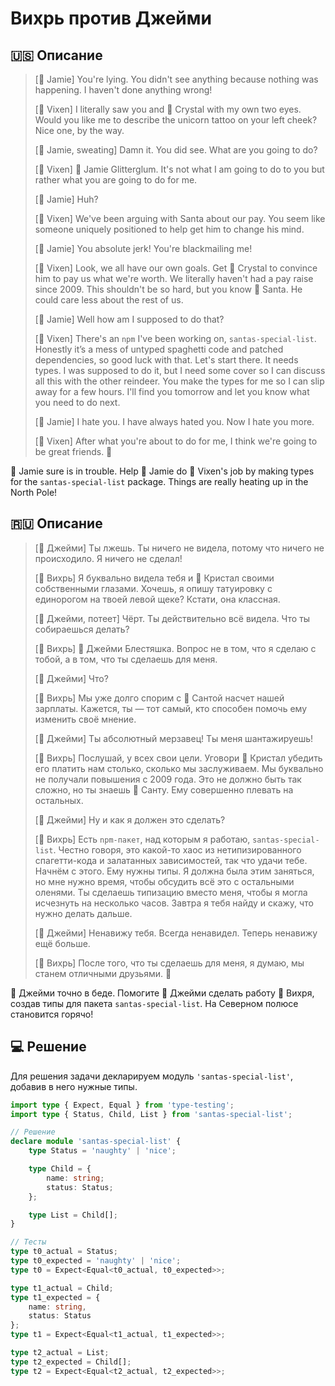 # Вихрь против Джейми

## 🇺🇸 Описание

> [🪩 Jamie] You're lying. You didn't see anything because nothing was happening. I haven't done anything wrong!
>
> [🌟 Vixen] I literally saw you and 💋 Crystal with my own two eyes.
> Would you like me to describe the unicorn tattoo on your left cheek? Nice one, by the way.
>
> [🪩 Jamie, sweating] Damn it. You did see. What are you going to do?
>
> [🌟 Vixen] 🪩 Jamie Glitterglum. It's not what I am going to do to you but rather what you are going to do for me.
>
> [🪩 Jamie] Huh?
>
> [🌟 Vixen] We've been arguing with Santa about our pay.
> You seem like someone uniquely positioned to help get him to change his mind.
>
> [🪩 Jamie] You absolute jerk! You're blackmailing me!
>
> [🌟 Vixen] Look, we all have our own goals. Get 💋 Crystal to convince him to pay us what we're worth.
> We literally haven't had a pay raise since 2009. This shouldn't be so hard, but you know 🎅 Santa.
> He could care less about the rest of us.
>
> [🪩 Jamie] Well how am I supposed to do that?
>
> [🌟 Vixen] There's an `npm` I've been working on, `santas-special-list`.
> Honestly it’s a mess of untyped spaghetti code and patched dependencies, so good luck with that.
> Let's start there. It needs types. I was supposed to do it, but I need some cover so
> I can discuss all this with the other reindeer. You make the types for me so I can slip away for a few hours.
> I'll find you tomorrow and let you know what you need to do next.
>
> [🪩 Jamie] I hate you. I have always hated you. Now I hate you more.
>
> [🌟 Vixen] After what you're about to do for me, I think we're going to be great friends. 🖤

🪩 Jamie sure is in trouble. Help 🪩 Jamie do 🌟 Vixen's job by making types for the `santas-special-list` package.
Things are really heating up in the North Pole!

## 🇷🇺 Описание

> [🪩 Джейми] Ты лжешь. Ты ничего не видела, потому что ничего не происходило. Я ничего не сделал!
>
> [🌟 Вихрь] Я буквально видела тебя и 💋 Кристал своими собственными глазами.
> Хочешь, я опишу татуировку с единорогом на твоей левой щеке? Кстати, она классная.
>
> [🪩 Джейми, потеет] Чёрт. Ты действительно всё видела. Что ты собираешься делать?
>
> [🌟 Вихрь] 🪩 Джейми Блестяшка. Вопрос не в том, что я сделаю с тобой, а в том, что ты сделаешь для меня.
>
> [🪩 Джейми] Что?
>
> [🌟 Вихрь] Мы уже долго спорим с 🎅 Сантой насчет нашей зарплаты. Кажется, ты — тот самый,
> кто способен помочь ему изменить своё мнение.
>
> [🪩 Джейми] Ты абсолютный мерзавец! Ты меня шантажируешь!
>
> [🌟 Вихрь] Послушай, у всех свои цели. Уговори 💋 Кристал убедить его платить нам столько, сколько мы заслуживаем.
> Мы буквально не получали повышения с 2009 года. Это не должно быть так сложно, но ты знаешь 🎅 Санту.
> Ему совершенно плевать на остальных.
>
> [🪩 Джейми] Ну и как я должен это сделать?
>
> [🌟 Вихрь] Есть `npm-пакет`, над которым я работаю, `santas-special-list`. Честно говоря, это какой-то хаос
> из нетипизированного спагетти-кода и залатанных зависимостей, так что удачи тебе. Начнём с этого.
> Ему нужны типы. Я должна была этим заняться, но мне нужно время, чтобы обсудить всё это с остальными оленями.
> Ты сделаешь типизацию вместо меня, чтобы я могла исчезнуть на несколько часов.
> Завтра я тебя найду и скажу, что нужно делать дальше.
>
> [🪩 Джейми] Ненавижу тебя. Всегда ненавидел. Теперь ненавижу ещё больше.
>
> [🌟 Вихрь] После того, что ты сделаешь для меня, я думаю, мы станем отличными друзьями. 🖤

🪩 Джейми точно в беде. Помогите 🪩 Джейми сделать работу 🌟 Вихря, создав типы для пакета `santas-special-list`.
На Северном полюсе становится горячо!

## 💻 Решение

Для решения задачи декларируем модуль `'santas-special-list'`, добавив в него нужные типы.

```typescript
import type { Expect, Equal } from 'type-testing';
import type { Status, Child, List } from 'santas-special-list';

// Решение
declare module 'santas-special-list' {
    type Status = 'naughty' | 'nice';

    type Child = {
        name: string;
        status: Status;
    };

    type List = Child[];
}

// Тесты
type t0_actual = Status;
type t0_expected = 'naughty' | 'nice';
type t0 = Expect<Equal<t0_actual, t0_expected>>;

type t1_actual = Child;
type t1_expected = {
    name: string,
    status: Status
};
type t1 = Expect<Equal<t1_actual, t1_expected>>;

type t2_actual = List;
type t2_expected = Child[];
type t2 = Expect<Equal<t2_actual, t2_expected>>;
```
